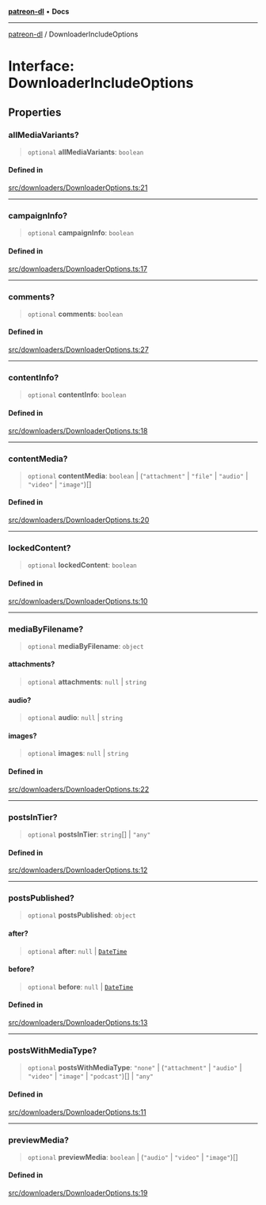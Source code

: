 [**patreon-dl**](../README.md) • **Docs**

***

[patreon-dl](../README.md) / DownloaderIncludeOptions

# Interface: DownloaderIncludeOptions

## Properties

### allMediaVariants?

> `optional` **allMediaVariants**: `boolean`

#### Defined in

[src/downloaders/DownloaderOptions.ts:21](https://github.com/patrickkfkan/patreon-dl/blob/0f374425151a1d535f98dea530b43394331b4977/src/downloaders/DownloaderOptions.ts#L21)

***

### campaignInfo?

> `optional` **campaignInfo**: `boolean`

#### Defined in

[src/downloaders/DownloaderOptions.ts:17](https://github.com/patrickkfkan/patreon-dl/blob/0f374425151a1d535f98dea530b43394331b4977/src/downloaders/DownloaderOptions.ts#L17)

***

### comments?

> `optional` **comments**: `boolean`

#### Defined in

[src/downloaders/DownloaderOptions.ts:27](https://github.com/patrickkfkan/patreon-dl/blob/0f374425151a1d535f98dea530b43394331b4977/src/downloaders/DownloaderOptions.ts#L27)

***

### contentInfo?

> `optional` **contentInfo**: `boolean`

#### Defined in

[src/downloaders/DownloaderOptions.ts:18](https://github.com/patrickkfkan/patreon-dl/blob/0f374425151a1d535f98dea530b43394331b4977/src/downloaders/DownloaderOptions.ts#L18)

***

### contentMedia?

> `optional` **contentMedia**: `boolean` \| (`"attachment"` \| `"file"` \| `"audio"` \| `"video"` \| `"image"`)[]

#### Defined in

[src/downloaders/DownloaderOptions.ts:20](https://github.com/patrickkfkan/patreon-dl/blob/0f374425151a1d535f98dea530b43394331b4977/src/downloaders/DownloaderOptions.ts#L20)

***

### lockedContent?

> `optional` **lockedContent**: `boolean`

#### Defined in

[src/downloaders/DownloaderOptions.ts:10](https://github.com/patrickkfkan/patreon-dl/blob/0f374425151a1d535f98dea530b43394331b4977/src/downloaders/DownloaderOptions.ts#L10)

***

### mediaByFilename?

> `optional` **mediaByFilename**: `object`

#### attachments?

> `optional` **attachments**: `null` \| `string`

#### audio?

> `optional` **audio**: `null` \| `string`

#### images?

> `optional` **images**: `null` \| `string`

#### Defined in

[src/downloaders/DownloaderOptions.ts:22](https://github.com/patrickkfkan/patreon-dl/blob/0f374425151a1d535f98dea530b43394331b4977/src/downloaders/DownloaderOptions.ts#L22)

***

### postsInTier?

> `optional` **postsInTier**: `string`[] \| `"any"`

#### Defined in

[src/downloaders/DownloaderOptions.ts:12](https://github.com/patrickkfkan/patreon-dl/blob/0f374425151a1d535f98dea530b43394331b4977/src/downloaders/DownloaderOptions.ts#L12)

***

### postsPublished?

> `optional` **postsPublished**: `object`

#### after?

> `optional` **after**: `null` \| [`DateTime`](../classes/DateTime.md)

#### before?

> `optional` **before**: `null` \| [`DateTime`](../classes/DateTime.md)

#### Defined in

[src/downloaders/DownloaderOptions.ts:13](https://github.com/patrickkfkan/patreon-dl/blob/0f374425151a1d535f98dea530b43394331b4977/src/downloaders/DownloaderOptions.ts#L13)

***

### postsWithMediaType?

> `optional` **postsWithMediaType**: `"none"` \| (`"attachment"` \| `"audio"` \| `"video"` \| `"image"` \| `"podcast"`)[] \| `"any"`

#### Defined in

[src/downloaders/DownloaderOptions.ts:11](https://github.com/patrickkfkan/patreon-dl/blob/0f374425151a1d535f98dea530b43394331b4977/src/downloaders/DownloaderOptions.ts#L11)

***

### previewMedia?

> `optional` **previewMedia**: `boolean` \| (`"audio"` \| `"video"` \| `"image"`)[]

#### Defined in

[src/downloaders/DownloaderOptions.ts:19](https://github.com/patrickkfkan/patreon-dl/blob/0f374425151a1d535f98dea530b43394331b4977/src/downloaders/DownloaderOptions.ts#L19)
